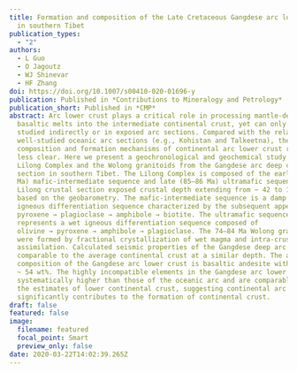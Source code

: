 ```yaml
---
title: Formation and composition of the Late Cretaceous Gangdese arc lower crust
  in southern Tibet
publication_types:
  - "2"
authors:
  - L Guo
  - O Jagoutz
  - WJ Shinevar
  - HF Zhang
doi: https://doi.org/10.1007/s00410-020-01696-y
publication: Published in *Contributions to Mineralogy and Petrology*
publication_short: Published in *CMP*
abstract: Arc lower crust plays a critical role in processing mantle-derived
  basaltic melts into the intermediate continental crust, yet can only be
  studied indirectly or in exposed arc sections. Compared with the relatively
  well-studied oceanic arc sections (e.g., Kohistan and Talkeetna), the
  composition and formation mechanisms of continental arc lower crust remain
  less clear. Here we present a geochronological and geochemical study on the
  Lilong Complex and the Wolong granitoids from the Gangdese arc deep crustal
  section in southern Tibet. The Lilong Complex is composed of the early (85–95
  Ma) mafic-intermediate sequence and late (85–86 Ma) ultramafic sequence. The
  Lilong crustal section exposed crustal depth extending from ~ 42 to 17 km
  based on the geobarometry. The mafic-intermediate sequence is a damp (low H2O)
  igneous differentiation sequence characterized by the subsequent appearance of
  pyroxene → plagioclase → amphibole → biotite. The ultramafic sequence
  represents a wet igneous differentiation sequence composed of
  olivine → pyroxene → amphibole → plagioclase. The 74–84 Ma Wolong granitoids
  were formed by fractional crystallization of wet magma and intra-crustal
  assimilation. Calculated seismic properties of the Gangdese deep arc crust are
  comparable to the average continental crust at a similar depth. The average
  composition of the Gangdese arc lower crust is basaltic andesite with SiO2 of
  ~ 54 wt%. The highly incompatible elements in the Gangdese arc lower crust are
  systematically higher than those of the oceanic arc and are comparable with
  the estimates of lower continental crust, suggesting continental arc magmatism
  significantly contributes to the formation of continental crust.
draft: false
featured: false
image:
  filename: featured
  focal_point: Smart
  preview_only: false
date: 2020-03-22T14:02:39.265Z
---
```

